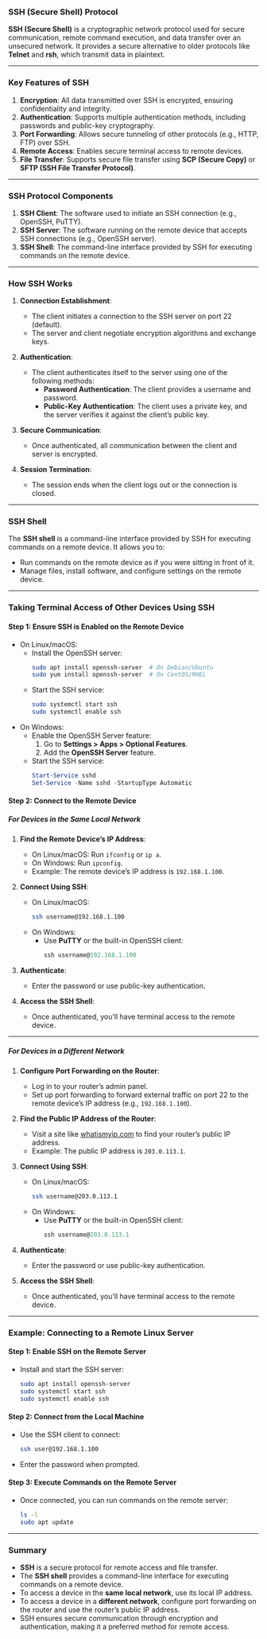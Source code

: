 ### SSH (Secure Shell) Protocol

**SSH (Secure Shell)** is a cryptographic network protocol used for secure communication, remote command execution, and data transfer over an unsecured network. It provides a secure alternative to older protocols like **Telnet** and **rsh**, which transmit data in plaintext.

---

### Key Features of SSH

1. **Encryption**: All data transmitted over SSH is encrypted, ensuring confidentiality and integrity.
2. **Authentication**: Supports multiple authentication methods, including passwords and public-key cryptography.
3. **Port Forwarding**: Allows secure tunneling of other protocols (e.g., HTTP, FTP) over SSH.
4. **Remote Access**: Enables secure terminal access to remote devices.
5. **File Transfer**: Supports secure file transfer using **SCP (Secure Copy)** or **SFTP (SSH File Transfer Protocol)**.

---

### SSH Protocol Components

1. **SSH Client**: The software used to initiate an SSH connection (e.g., OpenSSH, PuTTY).
2. **SSH Server**: The software running on the remote device that accepts SSH connections (e.g., OpenSSH server).
3. **SSH Shell**: The command-line interface provided by SSH for executing commands on the remote device.

---

### How SSH Works

1. **Connection Establishment**:

   - The client initiates a connection to the SSH server on port 22 (default).
   - The server and client negotiate encryption algorithms and exchange keys.

2. **Authentication**:

   - The client authenticates itself to the server using one of the following methods:
     - **Password Authentication**: The client provides a username and password.
     - **Public-Key Authentication**: The client uses a private key, and the server verifies it against the client’s public key.

3. **Secure Communication**:

   - Once authenticated, all communication between the client and server is encrypted.

4. **Session Termination**:
   - The session ends when the client logs out or the connection is closed.

---

### SSH Shell

The **SSH shell** is a command-line interface provided by SSH for executing commands on a remote device. It allows you to:

- Run commands on the remote device as if you were sitting in front of it.
- Manage files, install software, and configure settings on the remote device.

---

### Taking Terminal Access of Other Devices Using SSH

#### **Step 1: Ensure SSH is Enabled on the Remote Device**

- On Linux/macOS:
  - Install the OpenSSH server:
    ```bash
    sudo apt install openssh-server  # On Debian/Ubuntu
    sudo yum install openssh-server  # On CentOS/RHEL
    ```
  - Start the SSH service:
    ```bash
    sudo systemctl start ssh
    sudo systemctl enable ssh
    ```
- On Windows:
  - Enable the OpenSSH Server feature:
    1. Go to **Settings > Apps > Optional Features**.
    2. Add the **OpenSSH Server** feature.
  - Start the SSH service:
    ```powershell
    Start-Service sshd
    Set-Service -Name sshd -StartupType Automatic
    ```

#### **Step 2: Connect to the Remote Device**

##### **For Devices in the Same Local Network**

1. **Find the Remote Device’s IP Address**:

   - On Linux/macOS: Run `ifconfig` or `ip a`.
   - On Windows: Run `ipconfig`.
   - Example: The remote device’s IP address is `192.168.1.100`.

2. **Connect Using SSH**:

   - On Linux/macOS:
     ```bash
     ssh username@192.168.1.100
     ```
   - On Windows:
     - Use **PuTTY** or the built-in OpenSSH client:
       ```powershell
       ssh username@192.168.1.100
       ```

3. **Authenticate**:

   - Enter the password or use public-key authentication.

4. **Access the SSH Shell**:
   - Once authenticated, you’ll have terminal access to the remote device.

---

##### **For Devices in a Different Network**

1. **Configure Port Forwarding on the Router**:

   - Log in to your router’s admin panel.
   - Set up port forwarding to forward external traffic on port 22 to the remote device’s IP address (e.g., `192.168.1.100`).

2. **Find the Public IP Address of the Router**:

   - Visit a site like [whatismyip.com](https://whatismyip.com) to find your router’s public IP address.
   - Example: The public IP address is `203.0.113.1`.

3. **Connect Using SSH**:

   - On Linux/macOS:
     ```bash
     ssh username@203.0.113.1
     ```
   - On Windows:
     - Use **PuTTY** or the built-in OpenSSH client:
       ```powershell
       ssh username@203.0.113.1
       ```

4. **Authenticate**:

   - Enter the password or use public-key authentication.

5. **Access the SSH Shell**:
   - Once authenticated, you’ll have terminal access to the remote device.

---

### Example: Connecting to a Remote Linux Server

#### **Step 1: Enable SSH on the Remote Server**

- Install and start the SSH server:
  ```bash
  sudo apt install openssh-server
  sudo systemctl start ssh
  sudo systemctl enable ssh
  ```

#### **Step 2: Connect from the Local Machine**

- Use the SSH client to connect:
  ```bash
  ssh user@192.168.1.100
  ```
- Enter the password when prompted.

#### **Step 3: Execute Commands on the Remote Server**

- Once connected, you can run commands on the remote server:
  ```bash
  ls -l
  sudo apt update
  ```

---

### Summary

- **SSH** is a secure protocol for remote access and file transfer.
- The **SSH shell** provides a command-line interface for executing commands on a remote device.
- To access a device in the **same local network**, use its local IP address.
- To access a device in a **different network**, configure port forwarding on the router and use the router’s public IP address.
- SSH ensures secure communication through encryption and authentication, making it a preferred method for remote access.
